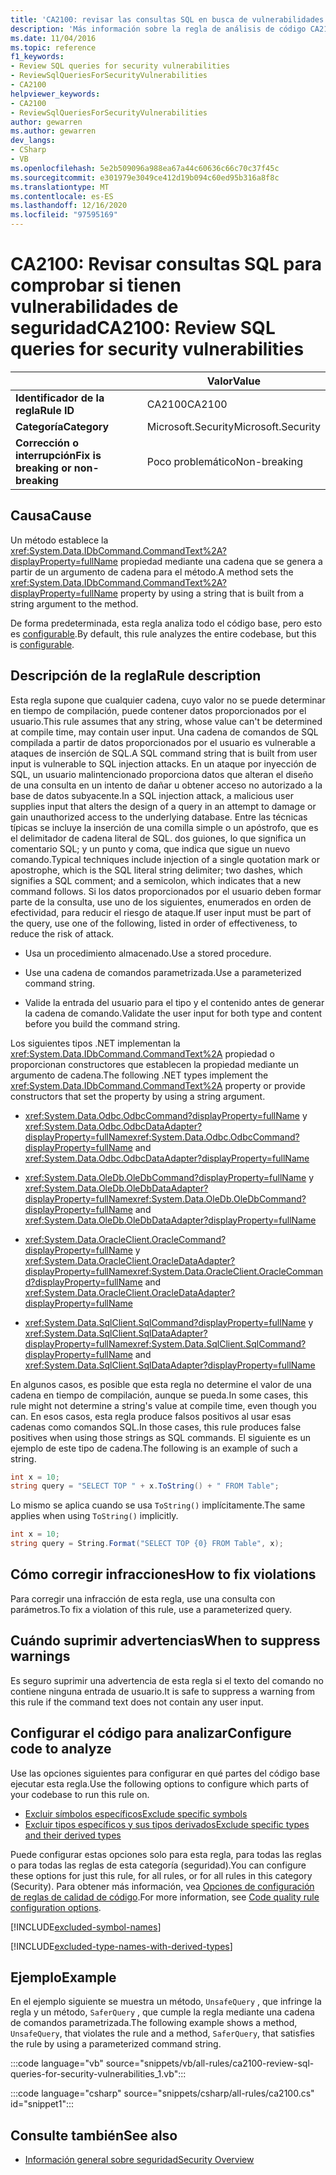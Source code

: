 ```yaml
---
title: 'CA2100: revisar las consultas SQL en busca de vulnerabilidades de seguridad (análisis de código)'
description: 'Más información sobre la regla de análisis de código CA2100: revisar las consultas SQL en busca de vulnerabilidades de seguridad'
ms.date: 11/04/2016
ms.topic: reference
f1_keywords:
- Review SQL queries for security vulnerabilities
- ReviewSqlQueriesForSecurityVulnerabilities
- CA2100
helpviewer_keywords:
- CA2100
- ReviewSqlQueriesForSecurityVulnerabilities
author: gewarren
ms.author: gewarren
dev_langs:
- CSharp
- VB
ms.openlocfilehash: 5e2b509096a988ea67a44c60636c66c70c37f45c
ms.sourcegitcommit: e301979e3049ce412d19b094c60ed95b316a8f8c
ms.translationtype: MT
ms.contentlocale: es-ES
ms.lasthandoff: 12/16/2020
ms.locfileid: "97595169"
---
```

# <a name="ca2100-review-sql-queries-for-security-vulnerabilities"></a><span data-ttu-id="e00d7-103">CA2100: Revisar consultas SQL para comprobar si tienen vulnerabilidades de seguridad</span><span class="sxs-lookup"><span data-stu-id="e00d7-103">CA2100: Review SQL queries for security vulnerabilities</span></span>

| | <span data-ttu-id="e00d7-104">Valor</span><span class="sxs-lookup"><span data-stu-id="e00d7-104">Value</span></span> |
|-|-|
| <span data-ttu-id="e00d7-105">**Identificador de la regla**</span><span class="sxs-lookup"><span data-stu-id="e00d7-105">**Rule ID**</span></span> |<span data-ttu-id="e00d7-106">CA2100</span><span class="sxs-lookup"><span data-stu-id="e00d7-106">CA2100</span></span>|
| <span data-ttu-id="e00d7-107">**Categoría**</span><span class="sxs-lookup"><span data-stu-id="e00d7-107">**Category**</span></span> |<span data-ttu-id="e00d7-108">Microsoft.Security</span><span class="sxs-lookup"><span data-stu-id="e00d7-108">Microsoft.Security</span></span>|
| <span data-ttu-id="e00d7-109">**Corrección o interrupción**</span><span class="sxs-lookup"><span data-stu-id="e00d7-109">**Fix is breaking or non-breaking**</span></span> |<span data-ttu-id="e00d7-110">Poco problemático</span><span class="sxs-lookup"><span data-stu-id="e00d7-110">Non-breaking</span></span>|

## <a name="cause"></a><span data-ttu-id="e00d7-111">Causa</span><span class="sxs-lookup"><span data-stu-id="e00d7-111">Cause</span></span>

<span data-ttu-id="e00d7-112">Un método establece la <xref:System.Data.IDbCommand.CommandText%2A?displayProperty=fullName> propiedad mediante una cadena que se genera a partir de un argumento de cadena para el método.</span><span class="sxs-lookup"><span data-stu-id="e00d7-112">A method sets the <xref:System.Data.IDbCommand.CommandText%2A?displayProperty=fullName> property by using a string that is built from a string argument to the method.</span></span>

<span data-ttu-id="e00d7-113">De forma predeterminada, esta regla analiza todo el código base, pero esto es [configurable](#configure-code-to-analyze).</span><span class="sxs-lookup"><span data-stu-id="e00d7-113">By default, this rule analyzes the entire codebase, but this is [configurable](#configure-code-to-analyze).</span></span>

## <a name="rule-description"></a><span data-ttu-id="e00d7-114">Descripción de la regla</span><span class="sxs-lookup"><span data-stu-id="e00d7-114">Rule description</span></span>

<span data-ttu-id="e00d7-115">Esta regla supone que cualquier cadena, cuyo valor no se puede determinar en tiempo de compilación, puede contener datos proporcionados por el usuario.</span><span class="sxs-lookup"><span data-stu-id="e00d7-115">This rule assumes that any string, whose value can't be determined at compile time, may contain user input.</span></span> <span data-ttu-id="e00d7-116">Una cadena de comandos de SQL compilada a partir de datos proporcionados por el usuario es vulnerable a ataques de inserción de SQL.</span><span class="sxs-lookup"><span data-stu-id="e00d7-116">A SQL command string that is built from user input is vulnerable to SQL injection attacks.</span></span> <span data-ttu-id="e00d7-117">En un ataque por inyección de SQL, un usuario malintencionado proporciona datos que alteran el diseño de una consulta en un intento de dañar u obtener acceso no autorizado a la base de datos subyacente.</span><span class="sxs-lookup"><span data-stu-id="e00d7-117">In a SQL injection attack, a malicious user supplies input that alters the design of a query in an attempt to damage or gain unauthorized access to the underlying database.</span></span> <span data-ttu-id="e00d7-118">Entre las técnicas típicas se incluye la inserción de una comilla simple o un apóstrofo, que es el delimitador de cadena literal de SQL. dos guiones, lo que significa un comentario SQL; y un punto y coma, que indica que sigue un nuevo comando.</span><span class="sxs-lookup"><span data-stu-id="e00d7-118">Typical techniques include injection of a single quotation mark or apostrophe, which is the SQL literal string delimiter; two dashes, which signifies a SQL comment; and a semicolon, which indicates that a new command follows.</span></span> <span data-ttu-id="e00d7-119">Si los datos proporcionados por el usuario deben formar parte de la consulta, use uno de los siguientes, enumerados en orden de efectividad, para reducir el riesgo de ataque.</span><span class="sxs-lookup"><span data-stu-id="e00d7-119">If user input must be part of the query, use one of the following, listed in order of effectiveness, to reduce the risk of attack.</span></span>

- <span data-ttu-id="e00d7-120">Usa un procedimiento almacenado.</span><span class="sxs-lookup"><span data-stu-id="e00d7-120">Use a stored procedure.</span></span>

- <span data-ttu-id="e00d7-121">Use una cadena de comandos parametrizada.</span><span class="sxs-lookup"><span data-stu-id="e00d7-121">Use a parameterized command string.</span></span>

- <span data-ttu-id="e00d7-122">Valide la entrada del usuario para el tipo y el contenido antes de generar la cadena de comando.</span><span class="sxs-lookup"><span data-stu-id="e00d7-122">Validate the user input for both type and content before you build the command string.</span></span>

<span data-ttu-id="e00d7-123">Los siguientes tipos .NET implementan la <xref:System.Data.IDbCommand.CommandText%2A> propiedad o proporcionan constructores que establecen la propiedad mediante un argumento de cadena.</span><span class="sxs-lookup"><span data-stu-id="e00d7-123">The following .NET types implement the <xref:System.Data.IDbCommand.CommandText%2A> property or provide constructors that set the property by using a string argument.</span></span>

- <span data-ttu-id="e00d7-124"><xref:System.Data.Odbc.OdbcCommand?displayProperty=fullName> y <xref:System.Data.Odbc.OdbcDataAdapter?displayProperty=fullName></span><span class="sxs-lookup"><span data-stu-id="e00d7-124"><xref:System.Data.Odbc.OdbcCommand?displayProperty=fullName> and <xref:System.Data.Odbc.OdbcDataAdapter?displayProperty=fullName></span></span>

- <span data-ttu-id="e00d7-125"><xref:System.Data.OleDb.OleDbCommand?displayProperty=fullName> y <xref:System.Data.OleDb.OleDbDataAdapter?displayProperty=fullName></span><span class="sxs-lookup"><span data-stu-id="e00d7-125"><xref:System.Data.OleDb.OleDbCommand?displayProperty=fullName> and <xref:System.Data.OleDb.OleDbDataAdapter?displayProperty=fullName></span></span>

- <span data-ttu-id="e00d7-126"><xref:System.Data.OracleClient.OracleCommand?displayProperty=fullName> y <xref:System.Data.OracleClient.OracleDataAdapter?displayProperty=fullName></span><span class="sxs-lookup"><span data-stu-id="e00d7-126"><xref:System.Data.OracleClient.OracleCommand?displayProperty=fullName> and <xref:System.Data.OracleClient.OracleDataAdapter?displayProperty=fullName></span></span>

- <span data-ttu-id="e00d7-127"><xref:System.Data.SqlClient.SqlCommand?displayProperty=fullName> y <xref:System.Data.SqlClient.SqlDataAdapter?displayProperty=fullName></span><span class="sxs-lookup"><span data-stu-id="e00d7-127"><xref:System.Data.SqlClient.SqlCommand?displayProperty=fullName> and <xref:System.Data.SqlClient.SqlDataAdapter?displayProperty=fullName></span></span>

<span data-ttu-id="e00d7-128">En algunos casos, es posible que esta regla no determine el valor de una cadena en tiempo de compilación, aunque se pueda.</span><span class="sxs-lookup"><span data-stu-id="e00d7-128">In some cases, this rule might not determine a string's value at compile time, even though you can.</span></span> <span data-ttu-id="e00d7-129">En esos casos, esta regla produce falsos positivos al usar esas cadenas como comandos SQL.</span><span class="sxs-lookup"><span data-stu-id="e00d7-129">In those cases, this rule produces false positives when using those strings as SQL commands.</span></span> <span data-ttu-id="e00d7-130">El siguiente es un ejemplo de este tipo de cadena.</span><span class="sxs-lookup"><span data-stu-id="e00d7-130">The following is an example of such a string.</span></span>

```csharp
int x = 10;
string query = "SELECT TOP " + x.ToString() + " FROM Table";
```

<span data-ttu-id="e00d7-131">Lo mismo se aplica cuando se usa `ToString()` implícitamente.</span><span class="sxs-lookup"><span data-stu-id="e00d7-131">The same applies when using `ToString()` implicitly.</span></span>

```csharp
int x = 10;
string query = String.Format("SELECT TOP {0} FROM Table", x);
```

## <a name="how-to-fix-violations"></a><span data-ttu-id="e00d7-132">Cómo corregir infracciones</span><span class="sxs-lookup"><span data-stu-id="e00d7-132">How to fix violations</span></span>

<span data-ttu-id="e00d7-133">Para corregir una infracción de esta regla, use una consulta con parámetros.</span><span class="sxs-lookup"><span data-stu-id="e00d7-133">To fix a violation of this rule, use a parameterized query.</span></span>

## <a name="when-to-suppress-warnings"></a><span data-ttu-id="e00d7-134">Cuándo suprimir advertencias</span><span class="sxs-lookup"><span data-stu-id="e00d7-134">When to suppress warnings</span></span>

<span data-ttu-id="e00d7-135">Es seguro suprimir una advertencia de esta regla si el texto del comando no contiene ninguna entrada de usuario.</span><span class="sxs-lookup"><span data-stu-id="e00d7-135">It is safe to suppress a warning from this rule if the command text does not contain any user input.</span></span>

## <a name="configure-code-to-analyze"></a><span data-ttu-id="e00d7-136">Configurar el código para analizar</span><span class="sxs-lookup"><span data-stu-id="e00d7-136">Configure code to analyze</span></span>

<span data-ttu-id="e00d7-137">Use las opciones siguientes para configurar en qué partes del código base ejecutar esta regla.</span><span class="sxs-lookup"><span data-stu-id="e00d7-137">Use the following options to configure which parts of your codebase to run this rule on.</span></span>

- [<span data-ttu-id="e00d7-138">Excluir símbolos específicos</span><span class="sxs-lookup"><span data-stu-id="e00d7-138">Exclude specific symbols</span></span>](#exclude-specific-symbols)
- [<span data-ttu-id="e00d7-139">Excluir tipos específicos y sus tipos derivados</span><span class="sxs-lookup"><span data-stu-id="e00d7-139">Exclude specific types and their derived types</span></span>](#exclude-specific-types-and-their-derived-types)

<span data-ttu-id="e00d7-140">Puede configurar estas opciones solo para esta regla, para todas las reglas o para todas las reglas de esta categoría (seguridad).</span><span class="sxs-lookup"><span data-stu-id="e00d7-140">You can configure these options for just this rule, for all rules, or for all rules in this category (Security).</span></span> <span data-ttu-id="e00d7-141">Para obtener más información, vea [Opciones de configuración de reglas de calidad de código](../code-quality-rule-options.md).</span><span class="sxs-lookup"><span data-stu-id="e00d7-141">For more information, see [Code quality rule configuration options](../code-quality-rule-options.md).</span></span>

[!INCLUDE[excluded-symbol-names](~/includes/code-analysis/excluded-symbol-names.md)]

[!INCLUDE[excluded-type-names-with-derived-types](~/includes/code-analysis/excluded-type-names-with-derived-types.md)]

## <a name="example"></a><span data-ttu-id="e00d7-142">Ejemplo</span><span class="sxs-lookup"><span data-stu-id="e00d7-142">Example</span></span>

<span data-ttu-id="e00d7-143">En el ejemplo siguiente se muestra un método, `UnsafeQuery` , que infringe la regla y un método, `SaferQuery` , que cumple la regla mediante una cadena de comandos parametrizada.</span><span class="sxs-lookup"><span data-stu-id="e00d7-143">The following example shows a method, `UnsafeQuery`, that violates the rule and a method, `SaferQuery`, that satisfies the rule by using a parameterized command string.</span></span>

:::code language="vb" source="snippets/vb/all-rules/ca2100-review-sql-queries-for-security-vulnerabilities_1.vb":::

:::code language="csharp" source="snippets/csharp/all-rules/ca2100.cs" id="snippet1":::

## <a name="see-also"></a><span data-ttu-id="e00d7-144">Consulte también</span><span class="sxs-lookup"><span data-stu-id="e00d7-144">See also</span></span>

- [<span data-ttu-id="e00d7-145">Información general sobre seguridad</span><span class="sxs-lookup"><span data-stu-id="e00d7-145">Security Overview</span></span>](../../../framework/data/adonet/security-overview.md)
